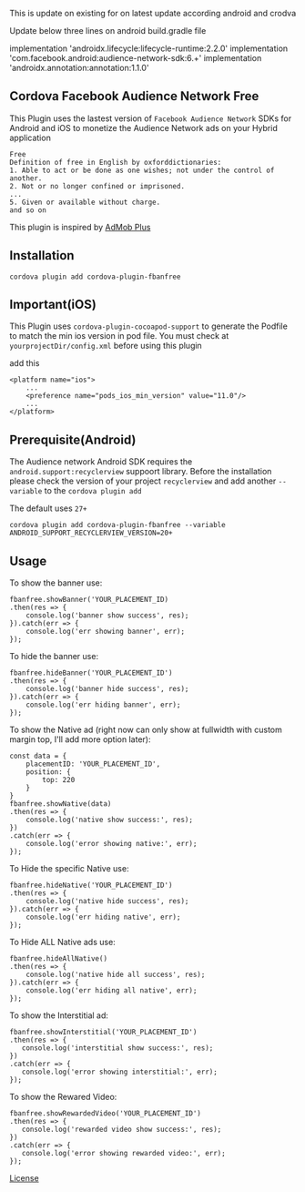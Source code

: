 This is update on existing for on latest update according android and crodva

Update below three lines on android build.gradle file

implementation 'androidx.lifecycle:lifecycle-runtime:2.2.0'
implementation 'com.facebook.android:audience-network-sdk:6.+'
implementation 'androidx.annotation:annotation:1.1.0'

## Cordova Facebook Audience Network Free

This Plugin uses the lastest version of `Facebook Audience Network` SDKs for Android and iOS
to monetize the Audience Network ads on your Hybrid application


```
Free
Definition of free in English by oxforddictionaries:
1. Able to act or be done as one wishes; not under the control of another.
2. Not or no longer confined or imprisoned.
...
5. Given or available without charge.
and so on
```
This plugin is inspired by [AdMob Plus](https://github.com/admob-plus/admob-plus)

## Installation
```
cordova plugin add cordova-plugin-fbanfree
```

## Important(iOS)
This Plugin uses `cordova-plugin-cocoapod-support` to generate the Podfile to match the min ios version in pod file.
You must check at `yourprojectDir/config.xml` before using this plugin

add this
```
<platform name="ios">
    ...
    <preference name="pods_ios_min_version" value="11.0"/>
    ...
</platform>
```

## Prerequisite(Android)

The Audience network Android SDK requires the `android.support:recyclerview` suppoort library. Before the installation 
please check the version of your project `recyclerview` and add another `--variable` to the `cordova plugin add`

The default uses `27+`


```
cordova plugin add cordova-plugin-fbanfree --variable ANDROID_SUPPORT_RECYCLERVIEW_VERSION=20+
```




## Usage

To show the banner use:

```
fbanfree.showBanner('YOUR_PLACEMENT_ID)
.then(res => {
    console.log('banner show success', res);
}).catch(err => {
    console.log('err showing banner', err);
});
```

To hide the banner use:

```
fbanfree.hideBanner('YOUR_PLACEMENT_ID')
.then(res => {
    console.log('banner hide success', res);
}).catch(err => {
    console.log('err hiding banner', err);
});
```

To show the Native ad
(right now can only show at fullwidth with custom margin top, I'll add more option later):

```
const data = {
    placementID: 'YOUR_PLACEMENT_ID',
    position: {
        top: 220
    }
}
fbanfree.showNative(data)
.then(res => {
    console.log('native show success:', res);
})
.catch(err => {
    console.log('error showing native:', err);
});
```

To Hide the specific Native use:
```
fbanfree.hideNative('YOUR_PLACEMENT_ID')
.then(res => {
    console.log('native hide success', res);
}).catch(err => {
    console.log('err hiding native', err);
});
```

To Hide ALL Native ads use:
```
fbanfree.hideAllNative()
.then(res => {
    console.log('native hide all success', res);
}).catch(err => {
    console.log('err hiding all native', err);
});
```


To show the Interstitial ad:
```
fbanfree.showInterstitial('YOUR_PLACEMENT_ID')
.then(res => {
   console.log('interstitial show success:', res);
})
.catch(err => {
   console.log('error showing interstitial:', err);
});
```

To show the Rewared Video:

```
fbanfree.showRewardedVideo('YOUR_PLACEMENT_ID')
.then(res => {
   console.log('rewarded video show success:', res);
})
.catch(err => {
   console.log('error showing rewarded video:', err);
});
```

[License](LICENSE)

